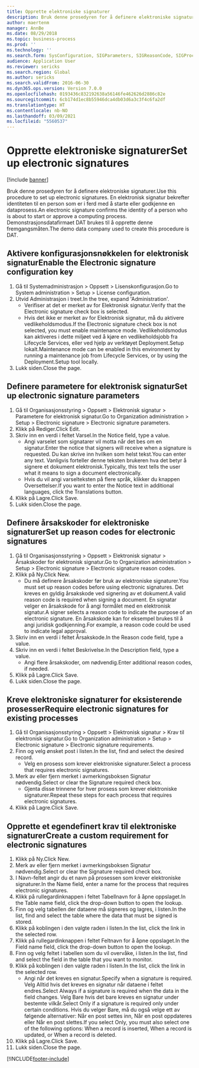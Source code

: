 ```yaml
---
title: Opprette elektroniske signaturer
description: Bruk denne prosedyren for å definere elektroniske signaturer.
author: maertenm
manager: AnnBe
ms.date: 08/29/2018
ms.topic: business-process
ms.prod: ''
ms.technology: ''
ms.search.form: SysConfiguration, SIGParameters, SIGReasonCode, SIGProcSetup
audience: Application User
ms.reviewer: sericks
ms.search.region: Global
ms.author: sericks
ms.search.validFrom: 2016-06-30
ms.dyn365.ops.version: Version 7.0.0
ms.openlocfilehash: 0193436c832192638a56146fe462626d2886c82e
ms.sourcegitcommit: 6cb174d1ec8b55946dca4db03d6a3c3f4c6fa2df
ms.translationtype: HT
ms.contentlocale: nb-NO
ms.lasthandoff: 03/09/2021
ms.locfileid: "5560537"
---
```

# <a name="set-up-electronic-signatures"></a><span data-ttu-id="cec8b-103">Opprette elektroniske signaturer</span><span class="sxs-lookup"><span data-stu-id="cec8b-103">Set up electronic signatures</span></span>

[!include [banner](../../includes/banner.md)]

<span data-ttu-id="cec8b-104">Bruk denne prosedyren for å definere elektroniske signaturer.</span><span class="sxs-lookup"><span data-stu-id="cec8b-104">Use this procedure to set up electronic signatures.</span></span> <span data-ttu-id="cec8b-105">En elektronisk signatur bekrefter identiteten til en person som er i ferd med å starte eller godkjenne en dataprosess.</span><span class="sxs-lookup"><span data-stu-id="cec8b-105">An electronic signature confirms the identity of a person who is about to start or approve a computing process.</span></span> <span data-ttu-id="cec8b-106">Demonstrasjonsdatafirmaet DAT brukes til å opprette denne fremgangsmåten.</span><span class="sxs-lookup"><span data-stu-id="cec8b-106">The demo data company used to create this procedure is DAT.</span></span>


## <a name="enable-the-electronic-signature-configuration-key"></a><span data-ttu-id="cec8b-107">Aktivere konfigurasjonsnøkkelen for elektronisk signatur</span><span class="sxs-lookup"><span data-stu-id="cec8b-107">Enable the Electronic signature configuration key</span></span>
1. <span data-ttu-id="cec8b-108">Gå til Systemadministrasjon > Oppsett > Lisenskonfigurasjon.</span><span class="sxs-lookup"><span data-stu-id="cec8b-108">Go to System administration > Setup > License configuration.</span></span>
2. <span data-ttu-id="cec8b-109">Utvid Administrasjon i treet.</span><span class="sxs-lookup"><span data-stu-id="cec8b-109">In the tree, expand 'Administration'.</span></span>
    * <span data-ttu-id="cec8b-110">Verifiser at det er merket av for Elektronisk signatur.</span><span class="sxs-lookup"><span data-stu-id="cec8b-110">Verify that the Electronic signature check box is selected.</span></span>  
    * <span data-ttu-id="cec8b-111">Hvis det ikke er merket av for Elektronisk signatur, må du aktivere vedlikeholdsmodus.</span><span class="sxs-lookup"><span data-stu-id="cec8b-111">If the Electronic signature check box is not selected, you must enable maintenance mode.</span></span> <span data-ttu-id="cec8b-112">Vedlikeholdsmodus kan aktiveres i dette miljøet ved å kjøre en vedlikeholdsjobb fra Lifecycle Services, eller ved hjelp av verktøyet Deployment.Setup lokalt.</span><span class="sxs-lookup"><span data-stu-id="cec8b-112">Maintenance mode can be enabled in this environment by running a maintenance job from Lifecycle Services, or by using the Deployment.Setup tool locally.</span></span>  
3. <span data-ttu-id="cec8b-113">Lukk siden.</span><span class="sxs-lookup"><span data-stu-id="cec8b-113">Close the page.</span></span>

## <a name="set-up-electronic-signature-parameters"></a><span data-ttu-id="cec8b-114">Definere parametere for elektronisk signatur</span><span class="sxs-lookup"><span data-stu-id="cec8b-114">Set up electronic signature parameters</span></span>
1. <span data-ttu-id="cec8b-115">Gå til Organisasjonsstyring > Oppsett > Elektronisk signatur > Parametere for elektronisk signatur.</span><span class="sxs-lookup"><span data-stu-id="cec8b-115">Go to Organization administration > Setup > Electronic signature > Electronic signature parameters.</span></span>
2. <span data-ttu-id="cec8b-116">Klikk på Rediger.</span><span class="sxs-lookup"><span data-stu-id="cec8b-116">Click Edit.</span></span>
3. <span data-ttu-id="cec8b-117">Skriv inn en verdi i feltet Varsel.</span><span class="sxs-lookup"><span data-stu-id="cec8b-117">In the Notice field, type a value.</span></span>
    * <span data-ttu-id="cec8b-118">Angi varselet som signatarer vil motta når det bes om en signatur.</span><span class="sxs-lookup"><span data-stu-id="cec8b-118">Enter the notice that signers will receive when a signature is requested.</span></span> <span data-ttu-id="cec8b-119">Du kan skrive inn hvilken som helst tekst.</span><span class="sxs-lookup"><span data-stu-id="cec8b-119">You can enter any text.</span></span> <span data-ttu-id="cec8b-120">Vanligvis forteller denne teksten brukeren hva det betyr å signere et dokument elektronisk.</span><span class="sxs-lookup"><span data-stu-id="cec8b-120">Typically, this text tells the user what it means to sign a document electronically.</span></span>  
    * <span data-ttu-id="cec8b-121">Hvis du vil angi varselteksten på flere språk, klikker du knappen Oversettelser.</span><span class="sxs-lookup"><span data-stu-id="cec8b-121">If you want to enter the Notice text in additional languages, click the Translations button.</span></span>  
4. <span data-ttu-id="cec8b-122">Klikk på Lagre.</span><span class="sxs-lookup"><span data-stu-id="cec8b-122">Click Save.</span></span>
5. <span data-ttu-id="cec8b-123">Lukk siden.</span><span class="sxs-lookup"><span data-stu-id="cec8b-123">Close the page.</span></span>

## <a name="set-up-reason-codes-for-electronic-signatures"></a><span data-ttu-id="cec8b-124">Definere årsakskoder for elektroniske signaturer</span><span class="sxs-lookup"><span data-stu-id="cec8b-124">Set up reason codes for electronic signatures</span></span>
1. <span data-ttu-id="cec8b-125">Gå til Organisasjonsstyring > Oppsett > Elektronisk signatur > Årsakskoder for elektronisk signatur.</span><span class="sxs-lookup"><span data-stu-id="cec8b-125">Go to Organization administration > Setup > Electronic signature > Electronic signature reason codes.</span></span>
2. <span data-ttu-id="cec8b-126">Klikk på Ny.</span><span class="sxs-lookup"><span data-stu-id="cec8b-126">Click New.</span></span>
    * <span data-ttu-id="cec8b-127">Du må definere årsakskoder før bruk av elektroniske signaturer.</span><span class="sxs-lookup"><span data-stu-id="cec8b-127">You must set up reason codes before using electronic signatures.</span></span> <span data-ttu-id="cec8b-128">Det kreves en gyldig årsakskode ved signering av et dokument.</span><span class="sxs-lookup"><span data-stu-id="cec8b-128">A valid reason code is required when signing a document.</span></span>     <span data-ttu-id="cec8b-129">En signatar velger en årsakskode for å angi formålet med en elektronisk signatur.</span><span class="sxs-lookup"><span data-stu-id="cec8b-129">A signer selects a reason code to indicate the purpose of an electronic signature.</span></span> <span data-ttu-id="cec8b-130">En årsakskode kan for eksempel brukes til å angi juridisk godkjenning.</span><span class="sxs-lookup"><span data-stu-id="cec8b-130">For example, a reason code could be used to indicate legal approval.</span></span>  
3. <span data-ttu-id="cec8b-131">Skriv inn en verdi i feltet Årsakskode.</span><span class="sxs-lookup"><span data-stu-id="cec8b-131">In the Reason code field, type a value.</span></span>
4. <span data-ttu-id="cec8b-132">Skriv inn en verdi i feltet Beskrivelse.</span><span class="sxs-lookup"><span data-stu-id="cec8b-132">In the Description field, type a value.</span></span>
    * <span data-ttu-id="cec8b-133">Angi flere årsakskoder, om nødvendig.</span><span class="sxs-lookup"><span data-stu-id="cec8b-133">Enter additional reason codes, if needed.</span></span>  
5. <span data-ttu-id="cec8b-134">Klikk på Lagre.</span><span class="sxs-lookup"><span data-stu-id="cec8b-134">Click Save.</span></span>
6. <span data-ttu-id="cec8b-135">Lukk siden.</span><span class="sxs-lookup"><span data-stu-id="cec8b-135">Close the page.</span></span>

## <a name="require-electronic-signatures-for-existing-processes"></a><span data-ttu-id="cec8b-136">Kreve elektroniske signaturer for eksisterende prosesser</span><span class="sxs-lookup"><span data-stu-id="cec8b-136">Require electronic signatures for existing processes</span></span>
1. <span data-ttu-id="cec8b-137">Gå til Organisasjonsstyring > Oppsett > Elektronisk signatur > Krav til elektronisk signatur.</span><span class="sxs-lookup"><span data-stu-id="cec8b-137">Go to Organization administration > Setup > Electronic signature > Electronic signature requirements.</span></span>
2. <span data-ttu-id="cec8b-138">Finn og velg ønsket post i listen.</span><span class="sxs-lookup"><span data-stu-id="cec8b-138">In the list, find and select the desired record.</span></span>
    * <span data-ttu-id="cec8b-139">Velg en prosess som krever elektroniske signaturer.</span><span class="sxs-lookup"><span data-stu-id="cec8b-139">Select a process that requires electronic signatures.</span></span>  
3. <span data-ttu-id="cec8b-140">Merk av eller fjern merket i avmerkingsboksen Signatur nødvendig.</span><span class="sxs-lookup"><span data-stu-id="cec8b-140">Select or clear the Signature required check box.</span></span>
    * <span data-ttu-id="cec8b-141">Gjenta disse trinnene for hver prosess som krever elektroniske signaturer.</span><span class="sxs-lookup"><span data-stu-id="cec8b-141">Repeat these steps for each process that requires electronic signatures.</span></span>  
4. <span data-ttu-id="cec8b-142">Klikk på Lagre.</span><span class="sxs-lookup"><span data-stu-id="cec8b-142">Click Save.</span></span>

## <a name="create-a-custom-requirement-for-electronic-signatures"></a><span data-ttu-id="cec8b-143">Opprette et egendefinert krav til elektroniske signaturer</span><span class="sxs-lookup"><span data-stu-id="cec8b-143">Create a custom requirement for electronic signatures</span></span>
1. <span data-ttu-id="cec8b-144">Klikk på Ny.</span><span class="sxs-lookup"><span data-stu-id="cec8b-144">Click New.</span></span>
2. <span data-ttu-id="cec8b-145">Merk av eller fjern merket i avmerkingsboksen Signatur nødvendig.</span><span class="sxs-lookup"><span data-stu-id="cec8b-145">Select or clear the Signature required check box.</span></span>
3. <span data-ttu-id="cec8b-146">I Navn-feltet angir du et navn på prosessen som krever elektroniske signaturer.</span><span class="sxs-lookup"><span data-stu-id="cec8b-146">In the Name field, enter a name for the process that requires electronic signatures.</span></span>
4. <span data-ttu-id="cec8b-147">Klikk på rullegardinknappen i feltet Tabellnavn for å åpne oppslaget.</span><span class="sxs-lookup"><span data-stu-id="cec8b-147">In the Table name field, click the drop-down button to open the lookup.</span></span>
5. <span data-ttu-id="cec8b-148">Finn og velg tabellen der dataene må signeres og lagres, i listen.</span><span class="sxs-lookup"><span data-stu-id="cec8b-148">In the list, find and select the table where the data that must be signed is stored.</span></span>
6. <span data-ttu-id="cec8b-149">Klikk på koblingen i den valgte raden i listen.</span><span class="sxs-lookup"><span data-stu-id="cec8b-149">In the list, click the link in the selected row.</span></span>
7. <span data-ttu-id="cec8b-150">Klikk på rullegardinknappen i feltet Feltnavn for å åpne oppslaget.</span><span class="sxs-lookup"><span data-stu-id="cec8b-150">In the Field name field, click the drop-down button to open the lookup.</span></span>
8. <span data-ttu-id="cec8b-151">Finn og velg feltet i tabellen som du vil overvåke, i listen.</span><span class="sxs-lookup"><span data-stu-id="cec8b-151">In the list, find and select the field in the table that you want to monitor.</span></span>
9. <span data-ttu-id="cec8b-152">Klikk på koblingen i den valgte raden i listen.</span><span class="sxs-lookup"><span data-stu-id="cec8b-152">In the list, click the link in the selected row.</span></span>
    * <span data-ttu-id="cec8b-153">Angi når det kreves en signatur.</span><span class="sxs-lookup"><span data-stu-id="cec8b-153">Specify when a signature is required.</span></span>     <span data-ttu-id="cec8b-154">Velg Alltid hvis det kreves en signatur når dataene i feltet endres.</span><span class="sxs-lookup"><span data-stu-id="cec8b-154">Select Always if a signature is required when the data in the field changes.</span></span>     <span data-ttu-id="cec8b-155">Velg Bare hvis det bare kreves en signatur under bestemte vilkår.</span><span class="sxs-lookup"><span data-stu-id="cec8b-155">Select Only if a signature is required only under certain conditions.</span></span> <span data-ttu-id="cec8b-156">Hvis du velger Bare, må du også velge ett av følgende alternativer: Når en post settes inn, Når en post oppdateres eller Når en post slettes.</span><span class="sxs-lookup"><span data-stu-id="cec8b-156">If you select Only, you must also select one of the following options: When a record is inserted, When a record is updated, or When a record is deleted.</span></span>  
10. <span data-ttu-id="cec8b-157">Klikk på Lagre.</span><span class="sxs-lookup"><span data-stu-id="cec8b-157">Click Save.</span></span>
11. <span data-ttu-id="cec8b-158">Lukk siden.</span><span class="sxs-lookup"><span data-stu-id="cec8b-158">Close the page.</span></span>



[!INCLUDE[footer-include](../../../../includes/footer-banner.md)]